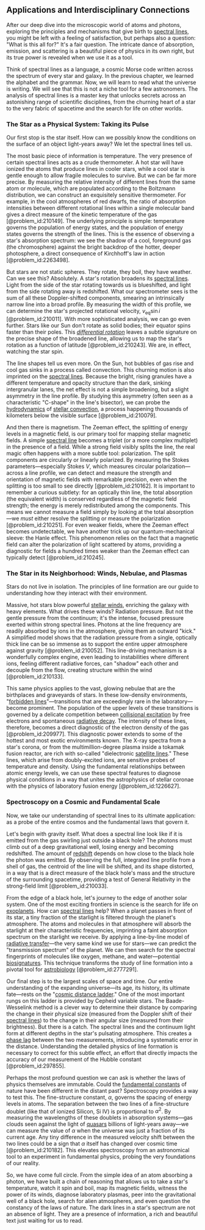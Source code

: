 ## Applications and Interdisciplinary Connections

After our deep dive into the microscopic world of atoms and photons, exploring the principles and mechanisms that give birth to [spectral lines](@article_id:157081), you might be left with a feeling of satisfaction, but perhaps also a question: "What is this all for?" It's a fair question. The intricate dance of absorption, emission, and scattering is a beautiful piece of physics in its own right, but its true power is revealed when we use it as a tool.

Think of spectral lines as a language, a cosmic Morse code written across the spectrum of every star and galaxy. In the previous chapter, we learned the alphabet and the grammar. Now, we will learn to read what the universe is writing. We will see that this is not a niche tool for a few astronomers. The analysis of spectral lines is a master key that unlocks secrets across an astonishing range of scientific disciplines, from the churning heart of a star to the very fabric of spacetime and the search for life on other worlds.

### The Star as a Physical System: Taking its Pulse

Our first stop is the star itself. How can we possibly know the conditions on the surface of an object light-years away? We let the spectral lines tell us.

The most basic piece of information is temperature. The very presence of certain spectral lines acts as a crude thermometer. A hot star will have ionized the atoms that produce lines in cooler stars, while a cool star is gentle enough to allow fragile molecules to survive. But we can be far more precise. By measuring the relative intensity of different lines from the same atom or molecule, which are populated according to the Boltzmann distribution, we can construct an exquisitely sensitive thermometer. For example, in the cool atmospheres of red dwarfs, the ratio of absorption intensities between different rotational lines within a single molecular band gives a direct measure of the kinetic temperature of the gas [@problem_id:210149]. The underlying principle is simple: temperature governs the population of energy states, and the population of energy states governs the strength of the lines. This is the essence of observing a star's absorption spectrum: we see the shadow of a cool, foreground gas (the chromosphere) against the bright backdrop of the hotter, deeper photosphere, a direct consequence of Kirchhoff's law in action [@problem_id:2263498].

But stars are not static spheres. They rotate, they boil, they have weather. Can we see this? Absolutely. A star's rotation broadens its [spectral lines](@article_id:157081). Light from the side of the star rotating towards us is blueshifted, and light from the side rotating away is redshifted. What our spectrometer sees is the sum of all these Doppler-shifted components, smearing an intrinsically narrow line into a broad profile. By measuring the width of this profile, we can determine the star's projected rotational velocity, $v_{\text{eq}}\sin i$ [@problem_id:210011]. With more sophisticated analysis, we can go even further. Stars like our Sun don't rotate as solid bodies; their equator spins faster than their poles. This *[differential rotation](@article_id:160565)* leaves a subtle signature on the precise shape of the broadened line, allowing us to map the star's rotation as a function of latitude [@problem_id:210243]. We are, in effect, watching the star spin.

The line shapes tell us even more. On the Sun, hot bubbles of gas rise and cool gas sinks in a process called convection. This churning motion is also imprinted on the [spectral lines](@article_id:157081). Because the bright, rising granules have a different temperature and opacity structure than the dark, sinking intergranular lanes, the net effect is not a simple broadening, but a slight asymmetry in the line profile. By studying this asymmetry (often seen as a characteristic "C-shape" in the line's bisector), we can probe the [hydrodynamics](@article_id:158377) of [stellar convection](@article_id:160771), a process happening thousands of kilometers below the visible surface [@problem_id:210079].

And then there is magnetism. The Zeeman effect, the splitting of energy levels in a magnetic field, is our primary tool for mapping stellar magnetic fields. A simple [spectral line](@article_id:192914) becomes a triplet (or a more complex multiplet) in the presence of a field. While a strong field visibly splits the line, the real magic often happens with a more subtle tool: polarization. The split components are circularly or linearly polarized. By measuring the Stokes parameters—especially Stokes $V$, which measures circular polarization—across a line profile, we can detect and measure the strength and orientation of magnetic fields with remarkable precision, even when the splitting is too small to see directly [@problem_id:210162]. It is important to remember a curious subtlety: for an optically thin line, the total absorption (the equivalent width) is conserved regardless of the magnetic field strength; the energy is merely redistributed among the components. This means we cannot measure a field simply by looking at the total absorption—we *must* either resolve the splitting or measure the polarization [@problem_id:210251]. For even weaker fields, where the Zeeman effect becomes undetectable, we have another trick up our quantum-mechanical sleeve: the Hanle effect. This phenomenon relies on the fact that a magnetic field can alter the polarization of light scattered by atoms, providing a diagnostic for fields a hundred times weaker than the Zeeman effect can typically detect [@problem_id:210245].

### The Star in its Neighborhood: Winds, Nebulae, and Plasmas

Stars do not live in isolation. The principles of line formation are our guide to understanding how they interact with their environment.

Massive, hot stars blow powerful [stellar winds](@article_id:160892), enriching the galaxy with heavy elements. What drives these winds? Radiation pressure. But not the gentle pressure from the continuum; it's the intense, focused pressure exerted within strong spectral lines. Photons at the line frequency are readily absorbed by ions in the atmosphere, giving them an outward "kick." A simplified model shows that the radiation pressure from a single, optically thick line can be so immense as to support the entire upper atmosphere against gravity [@problem_id:210052]. This line-driving mechanism is a wonderfully complex engine, even leading to instabilities where different ions, feeling different radiative forces, can "shadow" each other and decouple from the flow, creating structure within the wind [@problem_id:210133].

This same physics applies to the vast, glowing nebulae that are the birthplaces and graveyards of stars. In these low-density environments, "[forbidden lines](@article_id:171967)"—transitions that are exceedingly rare in the laboratory—become prominent. The population of the upper levels of these transitions is governed by a delicate competition between [collisional excitation](@article_id:159360) by free electrons and spontaneous [radiative decay](@article_id:159384). The intensity of these lines, therefore, becomes a direct diagnostic of the electron density of the gas [@problem_id:209977]. This diagnostic power extends to some of the hottest and most exotic environments known. The X-ray spectra from a star's corona, or from the multimillion-degree plasma inside a tokamak fusion reactor, are rich with so-called "dielectronic [satellite lines](@article_id:202398)." These lines, which arise from doubly-excited ions, are sensitive probes of temperature and density. Using the fundamental relationships between atomic energy levels, we can use these spectral features to diagnose physical conditions in a way that unites the astrophysics of stellar coronae with the physics of laboratory fusion energy [@problem_id:1226627].

### Spectroscopy on a Cosmic and Fundamental Scale

Now, we take our understanding of spectral lines to its ultimate application: as a probe of the entire cosmos and the fundamental laws that govern it.

Let's begin with gravity itself. What does a spectral line look like if it is emitted from the gas swirling just outside a black hole? The photons must climb out of a deep gravitational well, losing energy and becoming redshifted. The amount of [redshift](@article_id:159451) depends on how close to the black hole the photon was emitted. By observing the full, integrated line profile from a shell of gas, the centroid of the line will be shifted, and its shape distorted, in a way that is a direct measure of the black hole's mass and the structure of the surrounding spacetime, providing a test of General Relativity in the strong-field limit [@problem_id:210033].

From the edge of a black hole, let's journey to the edge of another solar system. One of the most exciting frontiers in science is the search for life on [exoplanets](@article_id:182540). How can [spectral lines](@article_id:157081) help? When a planet passes in front of its star, a tiny fraction of the starlight is filtered through the planet's atmosphere. The atoms and molecules in that atmosphere will absorb the starlight at their characteristic frequencies, imprinting a faint absorption spectrum on the starlight we receive. By applying a line-by-line model of [radiative transfer](@article_id:157954)—the very same kind we use for stars—we can predict the "transmission spectrum" of the planet. We can then search for the spectral fingerprints of molecules like oxygen, methane, and water—potential [biosignatures](@article_id:148283). This technique transforms the study of line formation into a pivotal tool for [astrobiology](@article_id:148469) [@problem_id:2777291].

Our final step is to the largest scales of space and time. Our entire understanding of the expanding universe—its age, its history, its ultimate fate—rests on the "[cosmic distance ladder](@article_id:159708)." One of the most important rungs on this ladder is provided by Cepheid variable stars. The Baade-Wesselink method is a clever way to determine their distance by comparing the change in their physical size (measured from the Doppler shift of their [spectral lines](@article_id:157081)) to the change in their angular size (measured from their brightness). But there is a catch. The spectral lines and the continuum light form at different depths in the star's pulsating atmosphere. This creates a [phase lag](@article_id:171949) between the two measurements, introducing a systematic error in the distance. Understanding the detailed physics of line formation is necessary to correct for this subtle effect, an effort that directly impacts the accuracy of our measurement of the Hubble constant [@problem_id:297855].

Perhaps the most profound question we can ask is whether the laws of physics themselves are immutable. Could the [fundamental constants](@article_id:148280) of nature have been different in the distant past? Spectroscopy provides a way to test this. The fine-structure constant, $\alpha$, governs the spacing of energy levels in atoms. The separation between the two lines of a fine-structure doublet (like that of
ionized Silicon, Si IV) is proportional to $\alpha^2$. By measuring the wavelengths of these doublets in absorption systems—gas clouds seen against the light of [quasars](@article_id:158727) billions of light-years away—we can measure the value of $\alpha$ when the universe was just a fraction of its current age. Any tiny difference in the measured velocity shift between the two lines could be a sign that $\alpha$ itself has changed over cosmic time [@problem_id:210182]. This elevates spectroscopy from an astronomical tool to an experiment in fundamental physics, probing the very foundations of our reality.

So, we have come full circle. From the simple idea of an atom absorbing a photon, we have built a chain of reasoning that allows us to take a star's temperature, watch it spin and boil, map its magnetic fields, witness the power of its winds, diagnose laboratory plasmas, peer into the gravitational well of a black hole, search for alien atmospheres, and even question the constancy of the laws of nature. The dark lines in a star's spectrum are not an absence of light. They are a presence of information, a rich and beautiful text just waiting for us to read.